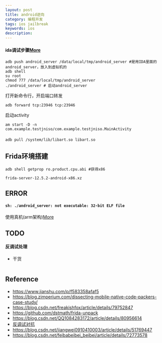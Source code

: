 ```yaml
---
layout: post
title: android逆向
category: 编程开发
tags: ios jailbreak
keywords: ios
description: 
---
```



#### ida调试步骤[More](https://www.jianshu.com/p/d2d28920940c)


```
adb push android_server /data/local/tmp/android_server #是用IDA里面的android_server，放入到虚拟机的
adb shell
su root
chmod 777 /data/local/tmp/android_server
./android_server # 启动android_server
```

打开新命令行，开启端口转发

```
adb forward tcp:23946 tcp:23946
```

启动activity

```
am start -D -n com.example.testjniso/com.example.testjniso.MainActivity
```

#### 

```
adb pull /system/lib/libart.so libart.so
```

## Frida环境搭建

```
adb shell getprop ro.product.cpu.abi #获得x86

frida-server-12.5.2-android-x86.xz

```

## ERROR

#### `sh: ./android_server: not executable: 32-bit ELF file`

使用真机(arm架构)[More](https://www.bbsmax.com/A/GBJrMR9Wz0/)

## TODO

#### 反调试处理

* 干货

```
```

## Reference

* <https://www.jianshu.com/p/f583358afaf5>
* <https://blog.zimperium.com/dissecting-mobile-native-code-packers-case-study/>
* <https://blog.csdn.net/freakishfox/article/details/79752847>
* <https://github.com/dstmath/frida-unpack>
* <https://blog.csdn.net/QQ1084283172/article/details/80956614>
* [反调试对抗](https://www.52pojie.cn/thread-709669-1-1.html)
* <https://blog.csdn.net/jiangwei0910410003/article/details/51769447>
* <https://blog.csdn.net/feibabeibei_beibei/article/details/72773578>